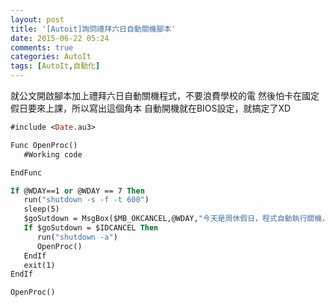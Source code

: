 ```yaml
---
layout: post
title: '[Autoit]詢問禮拜六日自動關機腳本'
date: 2015-06-22 05:24
comments: true
categories: AutoIt
tags: [AutoIt,自動化]
---
```

就公文開啟腳本加上禮拜六日自動關機程式，不要浪費學校的電
然後怕卡在國定假日要來上課，所以寫出這個角本
自動開機就在BIOS設定，就搞定了XD

```vb xxx.au3
#include <Date.au3>

Func OpenProc()
   #Working code

EndFunc

If @WDAY==1 or @WDAY == 7 Then
   run("shutdown -s -f -t 600")
   sleep(5)
   $goSutdown = MsgBox($MB_OKCANCEL,@WDAY,"今天是周休假日，程式自動執行關機，請問你是否繼續執行關機？")
   If $goSutdown = $IDCANCEL Then
	  run("shutdown -a")
	  OpenProc()
   EndIf
   exit(1)
EndIf

OpenProc()

```